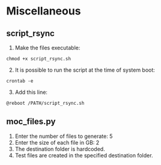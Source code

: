 Miscellaneous
=============

## script_rsync
1) Make the files executable:
```shell
chmod +x script_rsync.sh
```
2) It is possible to run the script at the time of system boot:
```shell
crontab -e
```
3) Add this line:
```shell
@reboot /PATH/script_rsync.sh
```

## moc_files.py
1) Enter the number of files to generate: 5
2) Enter the size of each file in GB: 2
3) The destination folder is hardcoded.
4) Test files are created in the specified destination folder.
